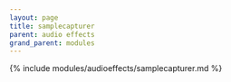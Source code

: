 ```yaml
---
layout: page
title: samplecapturer
parent: audio effects
grand_parent: modules
---
```


{% include modules/audioeffects/samplecapturer.md %}
